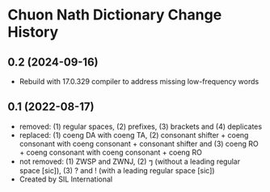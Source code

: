 Chuon Nath Dictionary Change History
====================

0.2 (2024-09-16)
----------------
* Rebuild with 17.0.329 compiler to address missing low-frequency words

0.1 (2022-08-17)
----------------
* removed: (1) regular spaces, (2) prefixes, (3) brackets and (4) deplicates
* replaced: (1) coeng DA with coeng TA, (2) consonant shifter + coeng consonant with coeng consonant + consonant shifter and (3) coeng RO + coeng consonant with coeng consonant + coeng RO
* not removed: (1) ZWSP and ZWNJ, (2) ៗ (without a leading regular space [sic]), (3) ? and ! (with a leading regular space [sic])
* Created by SIL International
